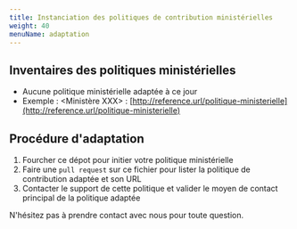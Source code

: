```yaml
---
title: Instanciation des politiques de contribution ministérielles
weight: 40
menuName: adaptation
---
```


## Inventaires des politiques ministérielles

 * Aucune politique ministérielle adaptée à ce jour
 * Exemple : <Ministère XXX> : [http://reference.url/politique-ministerielle](http://reference.url/politique-ministerielle)
 
## Procédure d'adaptation
 
 1. Fourcher ce dépot pour initier votre politique ministérielle
 2. Faire une `pull request` sur ce fichier pour lister la politique de contribution adaptée et son URL
 3. Contacter le support de cette politique et valider le moyen de contact principal de la politique adaptée
 
N'hésitez pas à prendre contact avec nous pour toute question.
